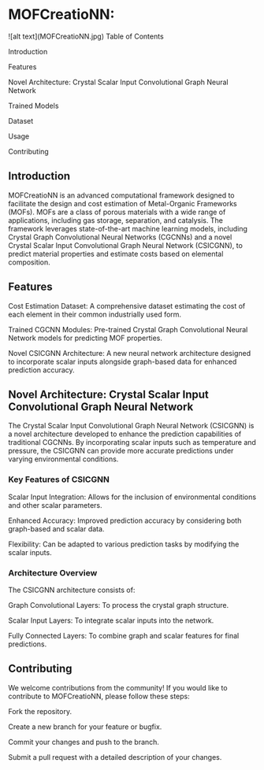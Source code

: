 <H1> MOFCreatioNN: </H1>
![alt text](MOFCreatioNN.jpg)
Table of Contents

Introduction

Features



Novel Architecture: Crystal Scalar Input Convolutional Graph Neural Network

Trained Models

Dataset

Usage

Contributing


<H2> Introduction </H2>
MOFCreatioNN is an advanced computational framework designed to facilitate the design and cost estimation of Metal-Organic Frameworks (MOFs). MOFs are a class of porous materials with a wide range of applications, including gas storage, separation, and catalysis. The framework leverages state-of-the-art machine learning models, including Crystal Graph Convolutional Neural Networks (CGCNNs) and a novel Crystal Scalar Input Convolutional Graph Neural Network (CSICGNN), to predict material properties and estimate costs based on elemental composition.

<H2> Features </H2>
Cost Estimation Dataset: A comprehensive dataset estimating the cost of each element in their common industrially used form.

Trained CGCNN Modules: Pre-trained Crystal Graph Convolutional Neural Network models for predicting MOF properties.

Novel CSICGNN Architecture: A new neural network architecture designed to incorporate scalar inputs alongside graph-based data for enhanced prediction accuracy.

<H2> Novel Architecture: Crystal Scalar Input Convolutional Graph Neural Network</H2>
The Crystal Scalar Input Convolutional Graph Neural Network (CSICGNN) is a novel architecture developed to enhance the prediction capabilities of traditional CGCNNs. By incorporating scalar inputs such as temperature and pressure, the CSICGNN can provide more accurate predictions under varying environmental conditions.

<H3> Key Features of CSICGNN </H3>
Scalar Input Integration: Allows for the inclusion of environmental conditions and other scalar parameters.

Enhanced Accuracy: Improved prediction accuracy by considering both graph-based and scalar data.

Flexibility: Can be adapted to various prediction tasks by modifying the scalar inputs.

<H3> Architecture Overview </H3>
The CSICGNN architecture consists of:

Graph Convolutional Layers: To process the crystal graph structure.

Scalar Input Layers: To integrate scalar inputs into the network.

Fully Connected Layers: To combine graph and scalar features for final predictions.

<H2> Contributing </H2>
We welcome contributions from the community! If you would like to contribute to MOFCreatioNN, please follow these steps:

Fork the repository.

Create a new branch for your feature or bugfix.

Commit your changes and push to the branch.

Submit a pull request with a detailed description of your changes.

